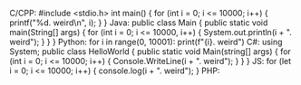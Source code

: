C/CPP:
#include <stdio.h>
int main() {
    for (int i = 0; i <= 10000; i++) {
        printf("%d. weird\n", i);
    }
}
Java:
public class Main {
    public static void main(String[] args) {
        for (int i = 0; i <= 10000, i++) {
            System.out.println(i + ". weird");
        }
    }
}
Python:
for i in range(0, 10001):
    print(f"{i}. weird")
C#:
using System;
public class HelloWorld
{
    public static void Main(string[] args)
    {
        for (int i = 0; i <= 10000; i++)
        {
            Console.WriteLine(i + ". weird");
        }
    }
}
JS:
for (let i = 0; i <= 10000; i++) {
    console.log(i + ". weird");
}
PHP:
<?php
for ($i = 0; $i <= 10000; $i++) {
    echo $i . ". weird\n";
}
?>
